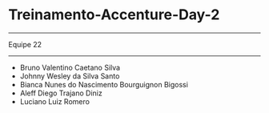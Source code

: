 # Treinamento-Accenture-Day-2
 *****
 Equipe 22 
 ****
* Bruno Valentino Caetano Silva
* Johnny Wesley da Silva Santo
* Bianca Nunes do Nascimento Bourguignon Bigossi
* Aleff Diego Trajano Diniz
* Luciano Luiz Romero 
